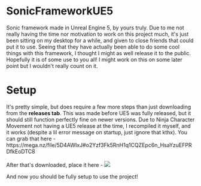 # SonicFrameworkUE5
Sonic framework made in Unreal Engine 5, by yours truly. Due to me not really having the time nor motivation to work on this project much, it's just been sitting on my
desktop for a while, and given to close friends that could put it to use. Seeing that they have actually been able to do some cool things with this framework, I thought
I might as well release it to the public. Hopefully it is of some use to you all! I might work on this on some later point but I wouldn't really count on it.

<h1>Setup</h1>
It's pretty simple, but does require a few more steps than just downloading from the <b>releases tab</b>. This was made before UE5 was fully released, but it should still 
function perfectly fine on newer versions. Due to Ninja Character Movement not having a UE5 release at the time, I recompiled it myself, and it works (despite a lil 
error message on startup, just ignore that kthx). You can grab that here - https://mega.nz/file/5D4AWIxJ#o2Yzf3Fk5RnH1q1CQZEpc6n_HsaYzuEFPRDfkEoDTC8
<br>
<br>
After that's downloaded, place it here -


<img src="https://cdn.discordapp.com/attachments/619330775044587541/963399140916744253/unknown.png">

And now you should be fully setup to use the project!
